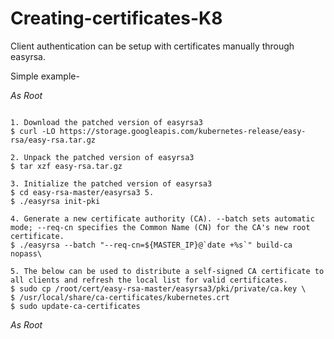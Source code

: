 # Creating-certificates-K8

Client authentication can be setup with certificates manually through easyrsa.

Simple example-

*As Root*
```

1. Download the patched version of easyrsa3 
$ curl -LO https://storage.googleapis.com/kubernetes-release/easy-rsa/easy-rsa.tar.gz

2. Unpack the patched version of easyrsa3
$ tar xzf easy-rsa.tar.gz

3. Initialize the patched version of easyrsa3
$ cd easy-rsa-master/easyrsa3 5. 
$ ./easyrsa init-pki

4. Generate a new certificate authority (CA). --batch sets automatic mode; --req-cn specifies the Common Name (CN) for the CA's new root certificate.
$ ./easyrsa --batch "--req-cn=${MASTER_IP}@`date +%s`" build-ca nopass\

5. The below can be used to distribute a self-signed CA certificate to all clients and refresh the local list for valid certificates. 
$ sudo cp /root/cert/easy-rsa-master/easyrsa3/pki/private/ca.key \
$ /usr/local/share/ca-certificates/kubernetes.crt
$ sudo update-ca-certificates

```
*As Root*



